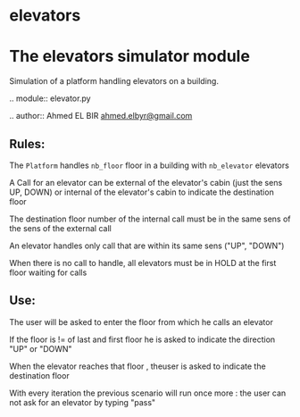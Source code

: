 # elevators
The elevators simulator module
=============================

Simulation of a platform handling elevators on a building.

.. module:: elevator.py

.. author:: Ahmed EL BIR <ahmed.elbyr@gmail.com>

Rules:
-----

The ``Platform`` handles ``nb_floor`` floor in a building with ``nb_elevator`` elevators

A Call for an elevator can be external of the elevator's cabin  (just the sens UP, DOWN) or internal
of the elevator's cabin to indicate the destination floor

The destination floor number of the internal call must be in the same sens of  the sens of the external call

An elevator handles only call that are within its same sens ("UP", "DOWN")

When there is no call to handle, all  elevators must be in HOLD at the first floor waiting for calls

Use:
----

The user will be asked to enter the floor from which he calls an elevator

If the floor is != of last and first floor he is asked to indicate the direction "UP" or "DOWN"

When the elevator reaches that floor , theuser is asked to indicate the destination floor

With every iteration the previous scenario will run once more : the user can not ask for an elevator by
typing "pass"

